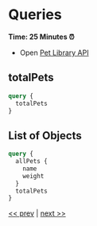 # Queries

**Time: 25 Minutes ⏰**

- Open [Pet Library API](http://pet-library.moonhighway.com/)

## totalPets

```graphql
query {
  totalPets
}
```

## List of Objects

```graphql
query {
  allPets {
    name
    weight
  }
  totalPets
}
```

[<< prev](https://github.com/MoonHighway/sample-instructor-guide/blob/master/GraphQL/Day1-GraphQLKickoff/notes/AM1-QueryLanguage/README.md) | [next >>](https://github.com/MoonHighway/sample-instructor-guide/blob/master/GraphQL/Day1-GraphQLKickoff/notes/AM1-QueryLanguage/02-pet-library-enums.md)
